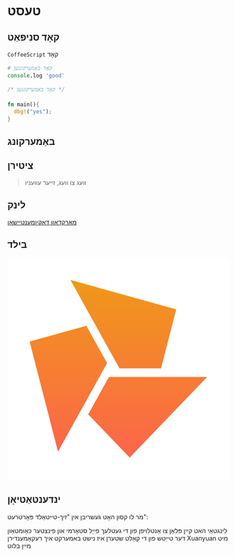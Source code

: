 [Markdown 全局注释]:#

# טעסט

## קאָד סניפּאַט

`CoffeeScript` קאָד

```coffee
# קאָד באַמערקונגען
console.log 'good'


```

```rust
/* קאָד באַמערקונגען */

fn main(){
  dbg!("yes");
}
```

## באַמערקונג

<!-- HTML 注释 --> 

<!-- 多行注释 --> 

## ציטירן

> וועג צו וועג, זייער עוועניו

## לינק

[מאַרקדאַון דאַקיומענטיישאַן](https://github.com/xxai-art/xxai-art-md)

## בילד

![xxAI.Art בראַנד אידענטיטעט](https://raw.githubusercontent.com/xxai-art/web/main/file/svg/logo.svg)

## ינדענטאַטיאָן

מר לו קסון האָט געשריבן אין "זיך-טייטאַלד פּאָרטרעט":

  לינגטאַי האט קיין פּלאַן צו אַנטלויפן פון די געטלעך פייַל
  סטאָרמי און פינצטער כאָומטאַון
  דער טייַטש פון די קאַלט שטערן איז נישט באמערקט
  איך רעקאָמענדירן Xuanyuan מיט מיין בלוט


